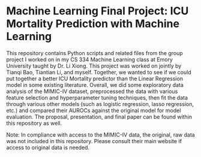 # Machine Learning Final Project: ICU Mortality Prediction with Machine Learning

This repository contains Python scripts and related files from the group project I worked on in my CS 334 Machine Learning class at Emory University taught by Dr. Li Xiong. This project was worked on jointly by Tianqi Bao, Tiantian Li, and myself. Together, we wanted to see if we could put together a better ICU Mortality predictor than the Linear Regression model in some existing literature. Overall, we did some exploratory data analysis of the MIMIC-IV dataset, preprocessed the data with various feature selection and hyperparameter tuning techniques, then fit the data through various other models (such as logistic regression, lasso regression, etc.) and compared their AUROCs against the original model for model evaluation. The proposal, presentation, and final paper can be found within this repository as well. 

Note: In compliance with access to the MIMIC-IV data, the original, raw data was not included in this repository. Please consult their main website if access to original data is needed.



